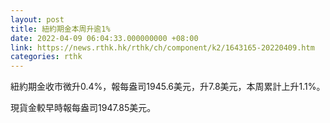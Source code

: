 ```yaml
---
layout: post
title: 紐約期金本周升逾1%
date: 2022-04-09 06:04:33.000000000 +08:00
link: https://news.rthk.hk/rthk/ch/component/k2/1643165-20220409.htm
categories: rthk
---
```


紐約期金收市微升0.4%，報每盎司1945.6美元，升7.8美元，本周累計上升1.1%。

現貨金較早時報每盎司1947.85美元。
